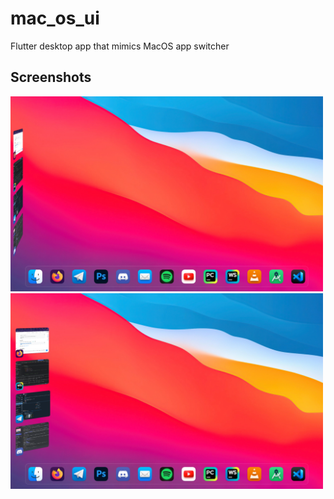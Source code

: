 # mac_os_ui

Flutter desktop app that mimics MacOS app switcher

## Screenshots

<img alt="Screenshot 1" src="assets/images/demo.png" width="500"/> <img alt="Screenshot 2" src="assets/images/demo_2.png" width="500"/> 